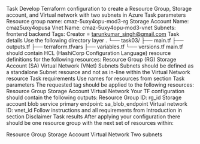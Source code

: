 Task
Develop Terraform configuration to create a Resource Group, Storage account, and Virtual network with two subnets in Azure
Task parameters
Resource group name: cmaz-5uxy4opu-mod3-rg
Storage Account Name: cmaz5uxy4opusa
Vnet Name: cmaz-5uxy4opu-mod3-vnet
Subnets:
frontend
backend
Tags: Creator = tarunkumar_singh@gmail.com
Task details
Use the following directory layer
.
└── task03/
    ├── main.tf
    ├── outputs.tf
    ├── terraform.tfvars
    ├── variables.tf
    └── versions.tf
main.tf should contain HCL (HashiCorp Configuration Language) resource definitions for the following resources:
Resource Group (RG)
Storage Account (SA)
Virtual Network (VNet)
Subnets
Subnets should be defined as a standalone Subnet resource and not as in-line within the Virtual Network resource
Task requirements
Use names for resources from section Task parameters
The requested tag should be applied to the following resources:
Resource Group
Storage Account
Virtual Network
Your TF configuration should contain the following outputs:
Resource Group ID: rg_id
Storage account blob service primary endpoint: sa_blob_endpoint
Virtual network ID: vnet_id
Follow instructions and all requirements from Introduction in section Disclaimer
Task results
After applying your configuration there should be one resource group with the next set of resources within:

Resource Group
Storage Account
Virtual Network
Two subnets
